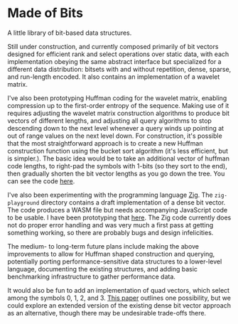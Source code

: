 # Made of Bits

A little library of bit-based data structures.

Still under construction, and currently composed primarily of bit vectors designed for efficient rank and select operations over static data, with each implementation obeying the same abstract interface but specialized for a different data distribution: bitsets with and without repetition, dense, sparse, and run-length encoded. It also contains an implementation of a wavelet matrix.

I've also been prototyping Huffman coding for the wavelet matrix, enabling compression up to the first-order entropy of the sequence. Making use of it requires adjusting the wavelet matrix construction algorithms to produce bit vectors of different lengths, and adjusting all query algorithms to stop descending down to the next level whenever a query winds up pointing at out of range values on the next level down. For construction, it's possible that the most straightforward approach is to create a new Huffman construction function using the bucket sort algorithm (it's less efficient, but is simpler.). The basic idea would be to take an additional vector of huffman code lengths, to right-pad the symbols with 1-bits (so they sort to the end), then gradually shorten the bit vector lengths as you go down the tree. You can see the code [here](https://github.com/yurivish/made-of-bits/blob/main/src/huffman.js).

I've also been experimenting with the programming language [Zig](https://ziglang.org). The `zig-playground` directory contains a draft implementation of a dense bit vector. The code produces a WASM file but needs accompanying JavaScript code to be usable. I have been prototyping that [here](https://observablehq.com/d/3cfad59903db0945). The Zig code currently does not do proper error handling and was very much a first pass at getting something working, so there are probably bugs and design infelicities.

The medium- to long-term future plans include making the above improvements to allow for Huffman shaped construction and querying, potentially porting performance-sensitive data structures to a lower-level language, documenting the existing structures, and adding basic benchmarking infrastructure to gather performance data. 

It would also be fun to add an implementation of quad vectors, which select among the symbols 0, 1, 2, and 3. [This paper](https://arxiv.org/abs/2302.09239) outlines one possibility, but we could explore an extended version of the existing dense bit vector approach as an alternative, though there may be undesirable trade-offs there.